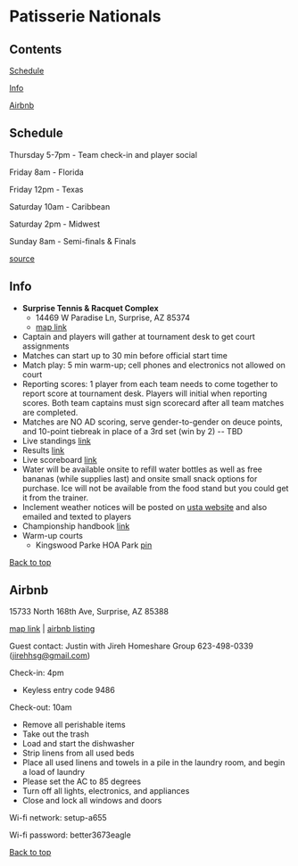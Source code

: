 # Patisserie Nationals

## Contents

[Schedule](https://github.com/kyen7/test/blob/main/patisserie_202211.md#schedule)

[Info](https://github.com/kyen7/test/blob/main/patisserie_202211.md#info)

[Airbnb](https://github.com/kyen7/test/blob/main/patisserie_202211.md#airbnb)

## Schedule
Thursday 5-7pm - Team check-in and player social

Friday 8am - Florida

Friday 12pm - Texas

Saturday 10am - Caribbean

Saturday 2pm - Midwest 

Sunday 8am - Semi-finals & Finals

[source](https://docs.google.com/spreadsheets/d/e/2PACX-1vQ-MPqURYWWfjCzpMrhANycIpRTd_L_1sPFXWQUeo0vBJHNsffdmKdMpHqVXGrxzuzyYWrandsAp2cL/pubhtml)

## Info
- **Surprise Tennis & Racquet Complex**
	- 14469 W Paradise Ln, Surprise, AZ 85374
	- [map link](https://goo.gl/maps/K8Tq8ogjXRTac1Gs9)
- Captain and players will gather at tournament desk to get court assignments
- Matches can start up to 30 min before official start time
- Match play: 5 min warm-up; cell phones and electronics not allowed on court
- Reporting scores: 1 player from each team needs to come together to report score at tournament desk. Players will initial when reporting scores. Both team captains must sign scorecard after all team matches are completed.
- Matches are NO AD scoring, serve gender-to-gender on deuce points, and 10-point tiebreak in place of a 3rd set (win by 2) -- TBD
- Live standings [link](https://tennislink.usta.com/Leagues/Main/StatsAndStandings.aspx?SearchType=0)
- Results [link](https://www.usta.com/en/home/play/adult-tennis/programs/national/usta-league-national-championships-results.html)
- Live scoreboard [link](TBD)
- Water will be available onsite to refill water bottles as well as free bananas (while supplies last) and onsite small snack options for purchase. Ice will not be available from the food stand but you could get it from the trainer.
- Inclement weather notices will be posted on [usta website](https://www.usta.com/en/home/play/adult-tennis/programs/national/about-usta-league-national-championships.html) and also emailed and texted to players
- Championship handbook [link](https://www.usta.com/content/dam/usta/2022-pdfs/2022USTALeagueNationalMixed18Over7.0_9.0ChampionshipsHandbook.pdf)
- Warm-up courts
	- Kingswood Parke HOA Park [pin](https://goo.gl/maps/VGYHufAodB2CqeLA9)

[Back to top](#)
	
## Airbnb

15733 North 168th Ave, Surprise, AZ 85388

[map link](https://goo.gl/maps/sijiVUVn3qnzPY6q9) | [airbnb listing](https://www.airbnb.com/rooms/46117344)

Guest contact: Justin with Jireh Homeshare Group 623-498-0339 (jirehhsg@gmail.com)

Check-in: 4pm
- Keyless entry code 9486

Check-out: 10am
- Remove all perishable items
- Take out the trash
- Load and start the dishwasher
- Strip linens from all used beds
- Place all used linens and towels in a pile in the laundry room, and begin a load of laundry
- Please set the AC to 85 degrees
- Turn off all lights, electronics, and appliances
- Close and lock all windows and doors 

Wi-fi network: setup-a655 

Wi-fi password: better3673eagle

[Back to top](#)